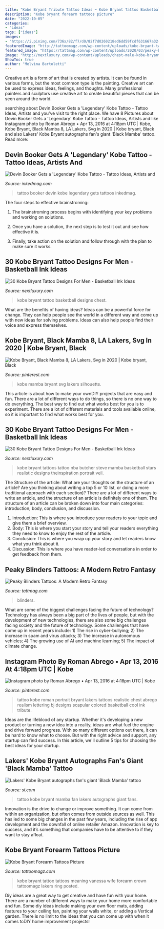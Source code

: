 ```yaml
---
title: "Kobe Bryant Tribute Tattoo Ideas ~ Kobe Bryant Tattoo Basketball Designs Chest"
description: "Kobe bryant forearm tattoos picture"
date: "2022-10-05"
categories:
- "ideas"
tags: ["ideas"]
images:
- "https://i.pinimg.com/736x/82/f7/d0/82f7d0260218ed6dd59fcdf631667a32--roman-abrego-romans.jpg"
featuredImage: "http://tattoomagz.com/wp-content/uploads/kobe-bryant-tattoo-meaning-kobe-bryant-tattoos-tattoo-pictures-48354.jpg"
featured_image: "https://tattmag.com/wp-content/uploads/2020/03/peaky-blinders-tattoo-40.jpg"
image: "http://nextluxury.com/wp-content/uploads/chest-male-kobe-bryant-tattoo-basketball-player-design-inspiration.jpg"
ShowToc: true
author: "Melvina Bartoletti"
---
```



Creative art is a form of art that is created by artists. It can be found in various forms, but the most common type is the painting. Creative art can be used to express ideas, feelings, and thoughts. Many professional painters and sculptors use creative art to create beautiful pieces that can be seen around the world.

	

		
searching about Devin Booker Gets a &#039;Legendary&#039; Kobe Tattoo - Tattoo Ideas, Artists and you've visit to the right place. We have 8 Pictures about Devin Booker Gets a &#039;Legendary&#039; Kobe Tattoo - Tattoo Ideas, Artists and like Instagram photo by Roman Abrego • Apr 13, 2016 at 4:18pm UTC | Kobe, Kobe Bryant, Black Mamba 8, LA Lakers, Svg in 2020 | Kobe bryant, Black and also Lakers&#039; Kobe Bryant autographs fan&#039;s giant &#039;Black Mamba&#039; tattoo. Read more:
		
    
## Devin Booker Gets A &#039;Legendary&#039; Kobe Tattoo - Tattoo Ideas, Artists And

<img loading=lazy src="https://www.inkedmag.com/.image/ar_16:9%2Cc_fill%2Ccs_srgb%2Cg_faces:center%2Cq_auto:good%2Cw_768/MTcwOTQ4MjYxNzQwMjkxMjM4/kobe.png" onerror="this.onerror=null;this.src='https://tse3.mm.bing.net/th?id=OIP.yw5S8mXMkLbONV8jojSFdQHaEK&amp;pid=15.1';" alt="Devin Booker Gets a &#039;Legendary&#039; Kobe Tattoo - Tattoo Ideas, Artists and">

_Source: inkedmag.com_

>tattoo booker devin kobe legendary gets tattoos inkedmag. 

	

The four steps to effective brainstroming:
1. The brainstroming process begins with identifying your key problems and working on solutions.
2. Once you have a solution, the next step is to test it out and see how effective it is.

3. Finally, take action on the solution and follow through with the plan to make sure it works.

    
## 30 Kobe Bryant Tattoo Designs For Men - Basketball Ink Ideas

<img loading=lazy src="http://nextluxury.com/wp-content/uploads/chest-male-kobe-bryant-tattoo-basketball-player-design-inspiration.jpg" onerror="this.onerror=null;this.src='https://tse4.mm.bing.net/th?id=OIP.S2B_26NChI-QUbiYk4QJAQHaHa&amp;pid=15.1';" alt="30 Kobe Bryant Tattoo Designs For Men - Basketball Ink Ideas">

_Source: nextluxury.com_

>kobe bryant tattoo basketball designs chest. 

	

What are the benefits of having ideas?
Ideas can be a powerful force for change. They can help people see the world in a different way and come up with new ideas for solving problems. Ideas can also help people find their voice and express themselves.

    
## Kobe Bryant, Black Mamba 8, LA Lakers, Svg In 2020 | Kobe Bryant, Black

<img loading=lazy src="https://i.pinimg.com/736x/d8/ee/c9/d8eec92f09a1b60ef64568e917d28bf9.jpg" onerror="this.onerror=null;this.src='https://tse4.mm.bing.net/th?id=OIP.sPGa3rMYG0II3n_OL40PHAHaFj&amp;pid=15.1';" alt="Kobe Bryant, Black Mamba 8, LA Lakers, Svg in 2020 | Kobe bryant, Black">

_Source: pinterest.com_

>kobe mamba bryant svg lakers silhouette. 

	

This article is about how to make your ownDIY projects that are easy and fun. There are a lot of different ways to do things, so there is no one way to do everything. The best way to find out what works best for you is to experiment. There are a lot of different materials and tools available online, so it is important to find what works best for you.

    
## 30 Kobe Bryant Tattoo Designs For Men - Basketball Ink Ideas

<img loading=lazy src="http://nextluxury.com/wp-content/uploads/guys-kobe-bryant-3d-leg-mamba-out-tattoos.jpg" onerror="this.onerror=null;this.src='https://tse2.mm.bing.net/th?id=OIP.jOJzvwSY8CFEewulGdaMTAHaJP&amp;pid=15.1';" alt="30 Kobe Bryant Tattoo Designs For Men - Basketball Ink Ideas">

_Source: nextluxury.com_

>kobe bryant tattoos tattoo nba butcher steve mamba basketball stars realistic designs theinspiration portrait veil. 

	

The Structure of the article: What are your thoughts on the structure of an article? Are you thinking about writing a top 5 or 10 list, or doing a more traditional approach with each section)?
There are a lot of different ways to write an article, and the structure of an article is definitely one of them. The structure of an article can be broken down into four main categories: introduction, body, conclusion, and discussion. 
1) Introduction: This is where you introduce your readers to your topic and give them a brief overview. 
2) Body: This is where you start your story and tell your readers everything they need to know to enjoy the rest of the article.
3) Conclusion: This is where you wrap up your story and let readers know what you think about it. 
4) Discussion: This is where you have reader-led conversations in order to get feedback from them.

    
## Peaky Blinders Tattoos: A Modern Retro Fantasy

<img loading=lazy src="https://tattmag.com/wp-content/uploads/2020/03/peaky-blinders-tattoo-40.jpg" onerror="this.onerror=null;this.src='https://tse4.mm.bing.net/th?id=OIP.c2OzgDkTdIMAww1DNvG7VAHaHa&amp;pid=15.1';" alt="Peaky Blinders Tattoos: A Modern Retro Fantasy">

_Source: tattmag.com_

>blinders. 

	

What are some of the biggest challenges facing the future of technology?
Technology has always been a big part of the lives of people, but with the development of new technologies, there are also some big challenges facing society and the future of technology. Some challenges that have come up in recent years include: 1) The rise in cyber-bullying; 2) The increase in spam and virus attacks; 3) The increase in autonomous vehicles; 4) The growing use of AI and machine learning; 5) The impact of climate change.

    
## Instagram Photo By Roman Abrego • Apr 13, 2016 At 4:18pm UTC | Kobe

<img loading=lazy src="https://i.pinimg.com/736x/82/f7/d0/82f7d0260218ed6dd59fcdf631667a32--roman-abrego-romans.jpg" onerror="this.onerror=null;this.src='https://tse4.mm.bing.net/th?id=OIP.cWT9M7_v7l7JTt0M55KnBQHaHa&amp;pid=15.1';" alt="Instagram photo by Roman Abrego • Apr 13, 2016 at 4:18pm UTC | Kobe">

_Source: pinterest.com_

>tattoo kobe roman portrait bryant lakers tattoos realistic chest abrego realism lettering bj designs scapular colored basketball cool ink tribute. 

	

Ideas are the lifeblood of any startup. Whether it's developing a new product or turning a new idea into a reality, ideas are what fuel the engine and drive forward progress. With so many different options out there, it can be hard to know what to choose. But with the right advice and support, any startup can find success. In this article, we'll outline 5 tips for choosing the best ideas for your startup.

    
## Lakers&#039; Kobe Bryant Autographs Fan&#039;s Giant &#039;Black Mamba&#039; Tattoo

<img loading=lazy src="https://www.si.com/.image/t_share/MTY4MjYzMDYxODg0NzA4MTE3/kobe-bryant-fan-tattoojpg.jpg" onerror="this.onerror=null;this.src='https://tse2.mm.bing.net/th?id=OIP.vVSehOrawuPvtdqvcSYG1gHaLN&amp;pid=15.1';" alt="Lakers&#039; Kobe Bryant autographs fan&#039;s giant &#039;Black Mamba&#039; tattoo">

_Source: si.com_

>tattoo kobe bryant mamba fan lakers autographs giant fans. 

	

Innovation is the drive to change or improve something. It can come from within an organization, but often comes from outside sources as well. This has led to some big changes in the past few years, including the rise of app development and the downfall of online retailer Amazon. Innovation is key to success, and it’s something that companies have to be attentive to if they want to stay afloat.

    
## Kobe Bryant Forearm Tattoos Picture

<img loading=lazy src="http://tattoomagz.com/wp-content/uploads/kobe-bryant-tattoo-meaning-kobe-bryant-tattoos-tattoo-pictures-48354.jpg" onerror="this.onerror=null;this.src='https://tse3.mm.bing.net/th?id=OIP.MX1zhuHRaYPiFGfTVLSA8gHaNh&amp;pid=15.1';" alt="Kobe Bryant Forearm Tattoos Picture">

_Source: tattoomagz.com_

>kobe bryant tattoo tattoos meaning vanessa wife forearm crown tattoomagz lakers ring posted. 

	

Diy ideas are a great way to get creative and have fun with your home. There are a number of different ways to make your home more comfortable and fun. Some diy ideas include making your own floor mats, adding features to your ceiling fan, painting your walls white, or adding a Vertical garden. There is no limit to the ideas that you can come up with when it comes toDIY home improvement projects!

